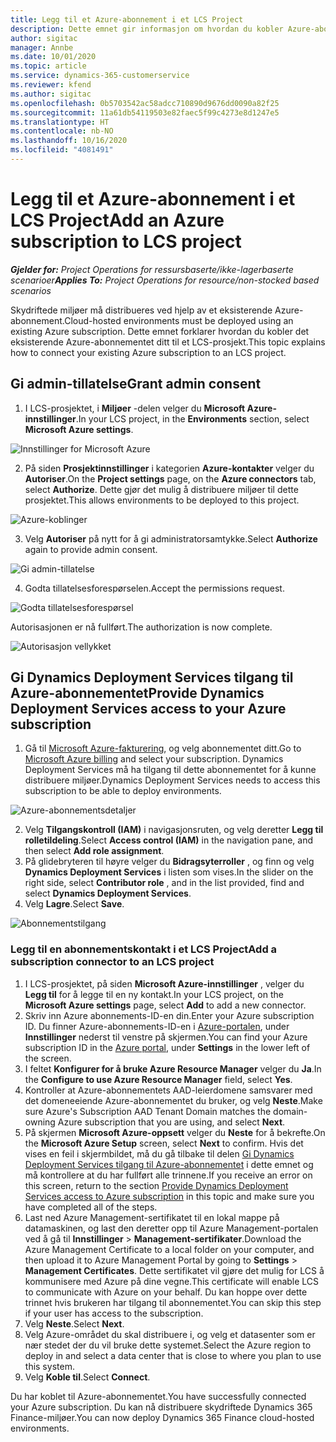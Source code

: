 ```yaml
---
title: Legg til et Azure-abonnement i et LCS Project
description: Dette emnet gir informasjon om hvordan du kobler Azure-abonnementet til et LCS-prosjekt.
author: sigitac
manager: Annbe
ms.date: 10/01/2020
ms.topic: article
ms.service: dynamics-365-customerservice
ms.reviewer: kfend
ms.author: sigitac
ms.openlocfilehash: 0b5703542ac58adcc710890d9676dd0090a82f25
ms.sourcegitcommit: 11a61db54119503e82faec5f99c4273e8d1247e5
ms.translationtype: HT
ms.contentlocale: nb-NO
ms.lasthandoff: 10/16/2020
ms.locfileid: "4081491"
---
```

# <a name="add-an-azure-subscription-to-lcs-project"></a><span data-ttu-id="5cf96-103">Legg til et Azure-abonnement i et LCS Project</span><span class="sxs-lookup"><span data-stu-id="5cf96-103">Add an Azure subscription to LCS project</span></span>

<span data-ttu-id="5cf96-104">_**Gjelder for:** Project Operations for ressursbaserte/ikke-lagerbaserte scenarioer_</span><span class="sxs-lookup"><span data-stu-id="5cf96-104">_**Applies To:** Project Operations for resource/non-stocked based scenarios_</span></span>

<span data-ttu-id="5cf96-105">Skydriftede miljøer må distribueres ved hjelp av et eksisterende Azure-abonnement.</span><span class="sxs-lookup"><span data-stu-id="5cf96-105">Cloud-hosted environments must be deployed using an existing Azure subscription.</span></span> <span data-ttu-id="5cf96-106">Dette emnet forklarer hvordan du kobler det eksisterende Azure-abonnementet ditt til et LCS-prosjekt.</span><span class="sxs-lookup"><span data-stu-id="5cf96-106">This topic explains how to connect your existing Azure subscription to an LCS project.</span></span> 

## <a name="grant-admin-consent"></a><span data-ttu-id="5cf96-107">Gi admin-tillatelse</span><span class="sxs-lookup"><span data-stu-id="5cf96-107">Grant admin consent</span></span>

1. <span data-ttu-id="5cf96-108">I LCS-prosjektet, i **Miljøer** -delen velger du **Microsoft Azure-innstillinger**.</span><span class="sxs-lookup"><span data-stu-id="5cf96-108">In your LCS project, in the **Environments** section, select **Microsoft Azure settings**.</span></span>

![Innstillinger for Microsoft Azure](./media/1MicrosoftAzureSettings.png)

2. <span data-ttu-id="5cf96-110">På siden **Prosjektinnstillinger** i kategorien **Azure-kontakter** velger du **Autoriser**.</span><span class="sxs-lookup"><span data-stu-id="5cf96-110">On the **Project settings** page, on the **Azure connectors** tab, select **Authorize**.</span></span> <span data-ttu-id="5cf96-111">Dette gjør det mulig å distribuere miljøer til dette prosjektet.</span><span class="sxs-lookup"><span data-stu-id="5cf96-111">This allows environments to be deployed to this project.</span></span>

![Azure-koblinger](./media/2AzureConnectors.png)

3. <span data-ttu-id="5cf96-113">Velg **Autoriser** på nytt for å gi administratorsamtykke.</span><span class="sxs-lookup"><span data-stu-id="5cf96-113">Select **Authorize** again to provide admin consent.</span></span>

![Gi admin-tillatelse](./media/3GrantAdminConsent.png)

4. <span data-ttu-id="5cf96-115">Godta tillatelsesforespørselen.</span><span class="sxs-lookup"><span data-stu-id="5cf96-115">Accept the permissions request.</span></span>

![Godta tillatelsesforespørsel](./media/4AcceptPermissionRequest.png)

<span data-ttu-id="5cf96-117">Autorisasjonen er nå fullført.</span><span class="sxs-lookup"><span data-stu-id="5cf96-117">The authorization is now complete.</span></span> 

![Autorisasjon vellykket](./media/5AuthorizationComplete.png)

## <a name="provide-dynamics-deployment-services-access-to-your-azure-subscription"></a><a name="provide"></a><span data-ttu-id="5cf96-119">Gi Dynamics Deployment Services tilgang til Azure-abonnementet</span><span class="sxs-lookup"><span data-stu-id="5cf96-119">Provide Dynamics Deployment Services access to your Azure subscription</span></span>

1. <span data-ttu-id="5cf96-120">Gå til [Microsoft Azure-fakturering](https://portal.azure.com/#blade/Microsoft\_Azure\_Billing/SubscriptionsBlade), og velg abonnementet ditt.</span><span class="sxs-lookup"><span data-stu-id="5cf96-120">Go to [Microsoft Azure billing](https://portal.azure.com/#blade/Microsoft\_Azure\_Billing/SubscriptionsBlade) and select your subscription.</span></span> <span data-ttu-id="5cf96-121">Dynamics Deployment Services må ha tilgang til dette abonnementet for å kunne distribuere miljøer.</span><span class="sxs-lookup"><span data-stu-id="5cf96-121">Dynamics Deployment Services needs to access this subscription to be able to deploy environments.</span></span>

![Azure-abonnementsdetaljer](./media/6AzureSubscription.png)

2. <span data-ttu-id="5cf96-123">Velg **Tilgangskontroll (IAM)** i navigasjonsruten, og velg deretter **Legg til rolletildeling**.</span><span class="sxs-lookup"><span data-stu-id="5cf96-123">Select **Access control (IAM)** in the navigation pane, and then select **Add role assignment**.</span></span>
3. <span data-ttu-id="5cf96-124">På glidebryteren til høyre velger du **Bidragsyterroller** , og finn og velg **Dynamics Deployment Services** i listen som vises.</span><span class="sxs-lookup"><span data-stu-id="5cf96-124">In the slider on the right side, select **Contributor role** , and in the list provided, find and select **Dynamics Deployment Services**.</span></span> 
4. <span data-ttu-id="5cf96-125">Velg **Lagre**.</span><span class="sxs-lookup"><span data-stu-id="5cf96-125">Select **Save**.</span></span>

![Abonnementstilgang](./media/7SubscriptionAccess.png)

### <a name="add-a-subscription-connector-to-an-lcs-project"></a><span data-ttu-id="5cf96-127">Legg til en abonnementskontakt i et LCS Project</span><span class="sxs-lookup"><span data-stu-id="5cf96-127">Add a subscription connector to an LCS project</span></span>

1. <span data-ttu-id="5cf96-128">I LCS-prosjektet, på siden **Microsoft Azure-innstillinger** , velger du **Legg til** for å legge til en ny kontakt.</span><span class="sxs-lookup"><span data-stu-id="5cf96-128">In your LCS project, on the **Microsoft Azure settings** page, select **Add** to add a new connector.</span></span>
2. <span data-ttu-id="5cf96-129">Skriv inn Azure abonnements-ID-en din.</span><span class="sxs-lookup"><span data-stu-id="5cf96-129">Enter your Azure subscription ID.</span></span> <span data-ttu-id="5cf96-130">Du finner Azure-abonnements-ID-en i [Azure-portalen](https://ms.portal.azure.com/), under **Innstillinger** nederst til venstre på skjermen.</span><span class="sxs-lookup"><span data-stu-id="5cf96-130">You can find your Azure subscription ID in the [Azure portal](https://ms.portal.azure.com/), under  **Settings**  in the lower left of the screen.</span></span>
3. <span data-ttu-id="5cf96-131">I feltet **Konfigurer for å bruke Azure Resource Manager** velger du **Ja**.</span><span class="sxs-lookup"><span data-stu-id="5cf96-131">In the **Configure to use Azure Resource Manager** field, select **Yes**.</span></span>
4. <span data-ttu-id="5cf96-132">Kontroller at Azure-abonnementets AAD-leierdomene samsvarer med det domeneeiende Azure-abonnementet du bruker, og velg **Neste**.</span><span class="sxs-lookup"><span data-stu-id="5cf96-132">Make sure Azure's Subscription AAD Tenant Domain matches the domain-owning Azure subscription that you are using, and select **Next**.</span></span>
5. <span data-ttu-id="5cf96-133">På skjermen **Microsoft Azure-oppsett** velger du **Neste** for å bekrefte.</span><span class="sxs-lookup"><span data-stu-id="5cf96-133">On the **Microsoft Azure Setup** screen, select **Next** to confirm.</span></span> <span data-ttu-id="5cf96-134">Hvis det vises en feil i skjermbildet, må du gå tilbake til delen [Gi Dynamics Deployment Services tilgang til Azure-abonnementet](#provide) i dette emnet og må kontrollere at du har fullført alle trinnene.</span><span class="sxs-lookup"><span data-stu-id="5cf96-134">If you receive an error on this screen, return to the section [Provide Dynamics Deployment Services access to Azure subscription](#provide) in this topic and make sure you have completed all of the steps.</span></span>
6. <span data-ttu-id="5cf96-135">Last ned Azure Management-sertifikatet til en lokal mappe på datamaskinen, og last den deretter opp til Azure Management-portalen ved å gå til **Innstillinger** > **Management-sertifikater**.</span><span class="sxs-lookup"><span data-stu-id="5cf96-135">Download the Azure Management Certificate to a local folder on your computer, and then upload it to Azure Management Portal by going to **Settings** > **Management Certificates**.</span></span> <span data-ttu-id="5cf96-136">Dette sertifikatet vil gjøre det mulig for LCS å kommunisere med Azure på dine vegne.</span><span class="sxs-lookup"><span data-stu-id="5cf96-136">This certificate will enable LCS to communicate with Azure on your behalf.</span></span> <span data-ttu-id="5cf96-137">Du kan hoppe over dette trinnet hvis brukeren har tilgang til abonnementet.</span><span class="sxs-lookup"><span data-stu-id="5cf96-137">You can skip this step if your user has access to the subscription.</span></span>
7. <span data-ttu-id="5cf96-138">Velg **Neste**.</span><span class="sxs-lookup"><span data-stu-id="5cf96-138">Select  **Next**.</span></span>
8. <span data-ttu-id="5cf96-139">Velg Azure-området du skal distribuere i, og velg et datasenter som er nær stedet der du vil bruke dette systemet.</span><span class="sxs-lookup"><span data-stu-id="5cf96-139">Select the Azure region to deploy in and select a data center that is close to where you plan to use this system.</span></span>
9.  <span data-ttu-id="5cf96-140">Velg **Koble til**.</span><span class="sxs-lookup"><span data-stu-id="5cf96-140">Select  **Connect**.</span></span>

<span data-ttu-id="5cf96-141">Du har koblet til Azure-abonnementet.</span><span class="sxs-lookup"><span data-stu-id="5cf96-141">You have successfully connected your Azure subscription.</span></span> <span data-ttu-id="5cf96-142">Du kan nå distribuere skydriftede Dynamics 365 Finance-miljøer.</span><span class="sxs-lookup"><span data-stu-id="5cf96-142">You can now deploy Dynamics 365 Finance cloud-hosted environments.</span></span>


